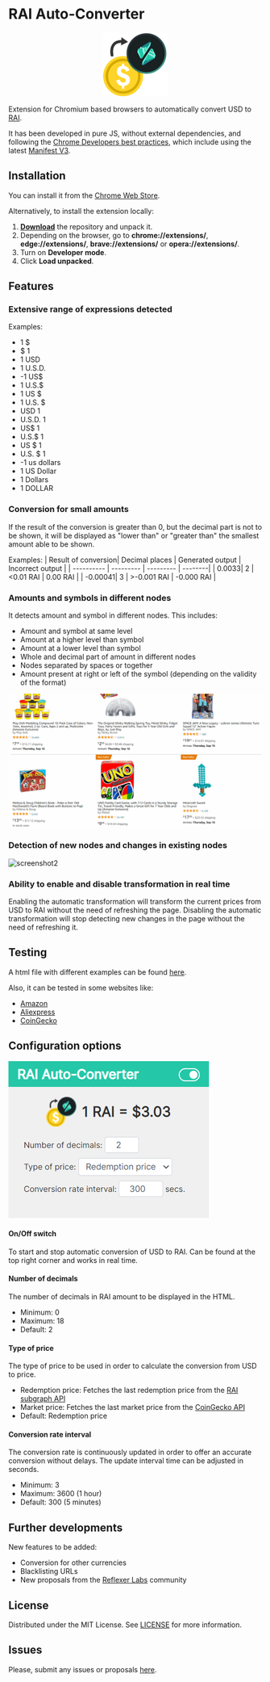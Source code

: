 # RAI Auto-Converter

<p align="center">

<img  style="text-align: center;"  src="/images/icon128.png">

</p>


Extension for Chromium based browsers to automatically convert USD to [RAI](https://reflexer.finance/).

  
It has been developed in pure JS, without external dependencies, and following the [Chrome Developers best practices](https://developer.chrome.com/docs/webstore/best_practices/), which include using the latest [Manifest V3](https://developer.chrome.com/docs/extensions/mv3/intro/mv3-overview/). 
  

## Installation

You can install it from the [Chrome Web Store](https://chrome.google.com/webstore/detail/rai-auto-converter/jmjmjclpjkjcnmgidjcdldoldejehnlh).

Alternatively, to install the extension locally:
1. [**Download**](https://github.com/JairoFra/rai-auto-converter-chrome-extension-v2/archive/refs/heads/master.zip) the repository and unpack it.
2.  Depending on the browser, go to  **chrome://extensions/**, **edge://extensions/**, **brave://extensions/** or **opera://extensions/**.
3.  Turn on  **Developer mode**.
4.  Click  **Load unpacked**.

## Features

### Extensive range of expressions detected
Examples:
* 1 $
* $ 1
* 1 USD
* 1 U.S.D.
* -1 US$
* 1 U.S.$
* 1 US $
* 1 U.S. $
* USD 1
* U.S.D. 1
* US$ 1
* U.S.$ 1
* US $ 1
* U.S. $ 1
* -1 us dollars
* 1 US Dollar
* 1 Dollars
* 1 DOLLAR

### Conversion for small amounts
If the result of the conversion is greater than 0, but the decimal part is not to be shown, it will be displayed as "lower than" or "greater than" the smallest amount able to be shown. 

Examples:
| Result of conversion| Decimal places | Generated output |  Incorrect output |
| ---------- | --------- | --------- | --------|
| 0.0033| 2 | <0.01 RAI | 0.00 RAI |
| -0.00041| 3 | >-0.001 RAI | -0.000 RAI |

### Amounts and symbols in different nodes
It detects amount and symbol in different nodes. This includes:
* Amount and symbol at same level
* Amount at a higher level than symbol
* Amount at a lower level than symbol
* Whole and decimal part of amount in different nodes
* Nodes separated by spaces or together
* Amount present at right or left of the symbol (depending on the validity of the format)


![screenshot1](/screenshots/screenshot1.gif)

### Detection of new nodes and changes in existing nodes
![screenshot2](/screenshots/screenshot2.gif)

### Ability to enable and disable transformation in real time
Enabling the automatic transformation will transform the current prices from USD to RAI without the need of refreshing the page.
Disabling the automatic transformation will stop detecting new changes in the page without the need of refreshing it.


## Testing
A html file with different examples can be found [here](/test/test.html).

Also, it can be tested in some websites like:
* [Amazon](https://www.amazon.com/b?node=18505442011&pd_rd_w=1ftxB&pf_rd_p=c0ea6ab5-cabd-4b35-bde7-77a8469504b6&pf_rd_r=MF7AS21Z1Z646GCNZYBB&pd_rd_r=411f30ed-d0a0-4627-9bbc-d719c932007b&pd_rd_wg=UZMwk)
* [Aliexpress](https://best.aliexpress.com/?lan=en&aff_fcid=3f8e7b9324664cd8b4d89bb0b73e85ab-1629272449570-02147-_ATQOXo&tt=CPS_NORMAL&cv=14000&aff_fsk=_ATQOXo&af=286416&aff_platform=portals-tool&sk=_ATQOXo&aff_trace_key=3f8e7b9324664cd8b4d89bb0b73e85ab-1629272449570-02147-_ATQOXo&cn=6814&dp=10283fcc33585e62c3015b1d23d961&terminal_id=1583c510f52d43e5ab49408693c15282)
* [CoinGecko](https://www.coingecko.com/en)



## Configuration options

![screenshot3](/screenshots/screenshot3.png)

#### On/Off switch
To start and stop automatic conversion of USD to RAI. Can be found at the top right corner and works in real time. 

#### Number of decimals
The number of decimals in RAI amount to be displayed in the HTML. 
* Minimum: 0
* Maximum: 18
* Default: 2

#### Type of price
The type of price to be used in order to calculate the conversion from USD to price.
* Redemption price: Fetches the last redemption price from the [RAI subgraph API](https://docs.reflexer.finance/api/api-endpoints)
* Market price: Fetches the last market price from the [CoinGecko API](https://www.coingecko.com/api/documentations/v3)
* Default: Redemption price

#### Conversion rate interval
The conversion rate is continuously updated in order to offer an accurate conversion without delays. The update interval time can be adjusted in seconds.
* Minimum: 3
* Maximum: 3600 (1 hour)
* Default: 300 (5 minutes)


## Further developments
New features to be added:
* Conversion for other currencies
* Blacklisting URLs
* New proposals from the [Reflexer Labs](https://reflexer.finance/) community


## License
Distributed under the MIT License. See [LICENSE](LICENSE) for more information.

## Issues
Please, submit any issues or proposals [here](https://github.com/JairoFra/rai-auto-converter-chrome-extension-v2/issues).

